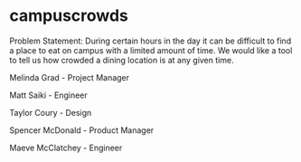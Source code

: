 # campuscrowds

Problem Statement: During certain hours in the day it can be difficult to find a place to eat on campus with a limited amount of time. We would like a tool to tell us how crowded a dining location is at any given time.

Melinda Grad - Project Manager

Matt Saiki - Engineer

Taylor Coury - Design

Spencer McDonald - Product Manager

Maeve McClatchey - Engineer
